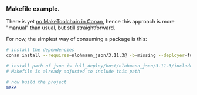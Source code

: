 ### Makefile example.

There is yet [no MakeToolchain in Conan](https://docs.conan.io/2/integrations/makefile.html), hence this approach is more "manual" than usual, but still straightforward.

For now, the simplest way of consuming a package is this:
```bash
# install the dependencies
conan install --requires=nlohmann_json/3.11.3@ -b=missing --deployer=full_deploy

# install path of json is full_deploy/host/nlohmann_json/3.11.3/include
# Makefile is already adjusted to include this path

# now build the project
make
```
